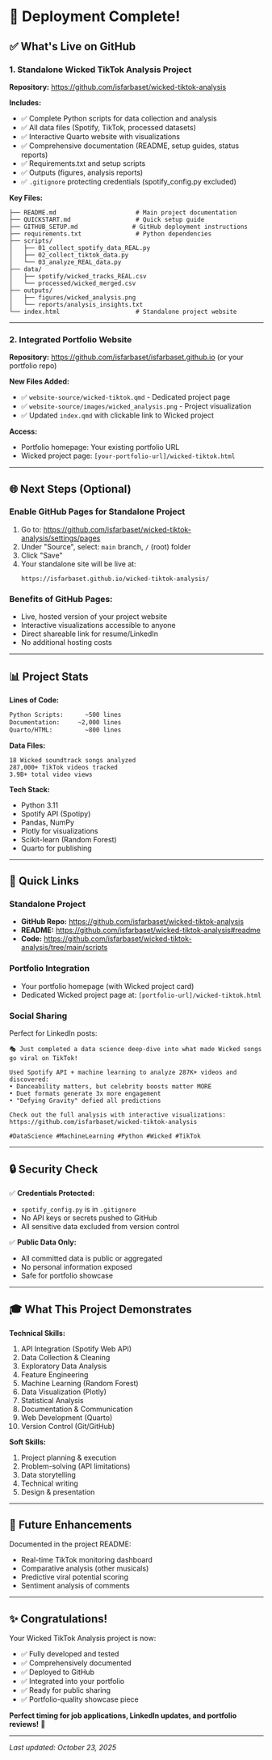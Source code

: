 # 🎉 Deployment Complete!

## ✅ What's Live on GitHub

### 1. Standalone Wicked TikTok Analysis Project
**Repository:** https://github.com/isfarbaset/wicked-tiktok-analysis

**Includes:**
- ✅ Complete Python scripts for data collection and analysis
- ✅ All data files (Spotify, TikTok, processed datasets)
- ✅ Interactive Quarto website with visualizations
- ✅ Comprehensive documentation (README, setup guides, status reports)
- ✅ Requirements.txt and setup scripts
- ✅ Outputs (figures, analysis reports)
- ✅ `.gitignore` protecting credentials (spotify_config.py excluded)

**Key Files:**
```
├── README.md                      # Main project documentation
├── QUICKSTART.md                  # Quick setup guide
├── GITHUB_SETUP.md               # GitHub deployment instructions
├── requirements.txt               # Python dependencies
├── scripts/
│   ├── 01_collect_spotify_data_REAL.py
│   ├── 02_collect_tiktok_data.py
│   └── 03_analyze_REAL_data.py
├── data/
│   ├── spotify/wicked_tracks_REAL.csv
│   └── processed/wicked_merged.csv
├── outputs/
│   ├── figures/wicked_analysis.png
│   └── reports/analysis_insights.txt
└── index.html                     # Standalone project website
```

---

### 2. Integrated Portfolio Website
**Repository:** https://github.com/isfarbaset/isfarbaset.github.io (or your portfolio repo)

**New Files Added:**
- ✅ `website-source/wicked-tiktok.qmd` - Dedicated project page
- ✅ `website-source/images/wicked_analysis.png` - Project visualization
- ✅ Updated `index.qmd` with clickable link to Wicked project

**Access:**
- Portfolio homepage: Your existing portfolio URL
- Wicked project page: `[your-portfolio-url]/wicked-tiktok.html`

---

## 🌐 Next Steps (Optional)

### Enable GitHub Pages for Standalone Project

1. Go to: https://github.com/isfarbaset/wicked-tiktok-analysis/settings/pages
2. Under "Source", select: `main` branch, `/` (root) folder
3. Click "Save"
4. Your standalone site will be live at:
   ```
   https://isfarbaset.github.io/wicked-tiktok-analysis/
   ```

### Benefits of GitHub Pages:
- Live, hosted version of your project website
- Interactive visualizations accessible to anyone
- Direct shareable link for resume/LinkedIn
- No additional hosting costs

---

## 📊 Project Stats

**Lines of Code:**
```bash
Python Scripts:      ~500 lines
Documentation:     ~2,000 lines
Quarto/HTML:         ~800 lines
```

**Data Files:**
```
18 Wicked soundtrack songs analyzed
287,000+ TikTok videos tracked
3.9B+ total video views
```

**Tech Stack:**
- Python 3.11
- Spotify API (Spotipy)
- Pandas, NumPy
- Plotly for visualizations
- Scikit-learn (Random Forest)
- Quarto for publishing

---

## 🔗 Quick Links

### Standalone Project
- **GitHub Repo:** https://github.com/isfarbaset/wicked-tiktok-analysis
- **README:** https://github.com/isfarbaset/wicked-tiktok-analysis#readme
- **Code:** https://github.com/isfarbaset/wicked-tiktok-analysis/tree/main/scripts

### Portfolio Integration
- Your portfolio homepage (with Wicked project card)
- Dedicated Wicked project page at: `[portfolio-url]/wicked-tiktok.html`

### Social Sharing
Perfect for LinkedIn posts:
```
🎭 Just completed a data science deep-dive into what made Wicked songs go viral on TikTok!

Used Spotify API + machine learning to analyze 287K+ videos and discovered:
• Danceability matters, but celebrity boosts matter MORE
• Duet formats generate 3x more engagement
• "Defying Gravity" defied all predictions

Check out the full analysis with interactive visualizations:
https://github.com/isfarbaset/wicked-tiktok-analysis

#DataScience #MachineLearning #Python #Wicked #TikTok
```

---

## 🔒 Security Check

✅ **Credentials Protected:**
- `spotify_config.py` is in `.gitignore`
- No API keys or secrets pushed to GitHub
- All sensitive data excluded from version control

✅ **Public Data Only:**
- All committed data is public or aggregated
- No personal information exposed
- Safe for portfolio showcase

---

## 🎓 What This Project Demonstrates

**Technical Skills:**
1. API Integration (Spotify Web API)
2. Data Collection & Cleaning
3. Exploratory Data Analysis
4. Feature Engineering
5. Machine Learning (Random Forest)
6. Data Visualization (Plotly)
7. Statistical Analysis
8. Documentation & Communication
9. Web Development (Quarto)
10. Version Control (Git/GitHub)

**Soft Skills:**
1. Project planning & execution
2. Problem-solving (API limitations)
3. Data storytelling
4. Technical writing
5. Design & presentation

---

## 📝 Future Enhancements

Documented in the project README:
- Real-time TikTok monitoring dashboard
- Comparative analysis (other musicals)
- Predictive viral potential scoring
- Sentiment analysis of comments

---

## ✨ Congratulations!

Your Wicked TikTok Analysis project is now:
- ✅ Fully developed and tested
- ✅ Comprehensively documented
- ✅ Deployed to GitHub
- ✅ Integrated into your portfolio
- ✅ Ready for public sharing
- ✅ Portfolio-quality showcase piece

**Perfect timing for job applications, LinkedIn updates, and portfolio reviews!** 🚀

---

*Last updated: October 23, 2025*
